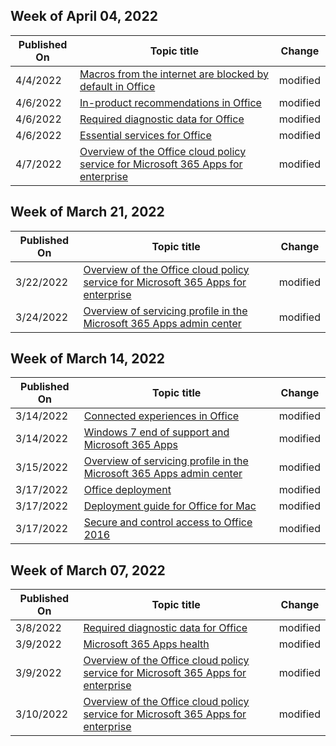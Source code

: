 <!-- This file is generated automatically each week. Changes made to this file will be overwritten.-->



## Week of April 04, 2022


| Published On |Topic title | Change |
|------|------------|--------|
| 4/4/2022 | [Macros from the internet are blocked by default in Office ](/DeployOffice/security/internet-macros-blocked) | modified |
| 4/6/2022 | [In-product recommendations in Office](/DeployOffice/privacy/in-product-recommendations) | modified |
| 4/6/2022 | [Required diagnostic data for Office](/DeployOffice/privacy/required-diagnostic-data) | modified |
| 4/6/2022 | [Essential services for Office](/DeployOffice/privacy/essential-services) | modified |
| 4/7/2022 | [Overview of the Office cloud policy service for Microsoft 365 Apps for enterprise](/DeployOffice/admincenter/overview-office-cloud-policy-service) | modified |


## Week of March 21, 2022


| Published On |Topic title | Change |
|------|------------|--------|
| 3/22/2022 | [Overview of the Office cloud policy service for Microsoft 365 Apps for enterprise](/DeployOffice/admincenter/overview-office-cloud-policy-service) | modified |
| 3/24/2022 | [Overview of servicing profile in the Microsoft 365 Apps admin center](/DeployOffice/admincenter/servicing-profile) | modified |


## Week of March 14, 2022


| Published On |Topic title | Change |
|------|------------|--------|
| 3/14/2022 | [Connected experiences in Office](/DeployOffice/privacy/connected-experiences) | modified |
| 3/14/2022 | [Windows 7 end of support and Microsoft 365 Apps](/DeployOffice/endofsupport/windows-7-support) | modified |
| 3/15/2022 | [Overview of servicing profile in the Microsoft 365 Apps admin center](/DeployOffice/admincenter/servicing-profile) | modified |
| 3/17/2022 | [Office deployment](/DeployOffice/index) | modified |
| 3/17/2022 | [Deployment guide for Office for Mac](/DeployOffice/mac/deployment-guide-for-office-for-mac) | modified |
| 3/17/2022 | [Secure and control access to Office 2016](/DeployOffice/security/secure-and-control-access-to-office) | modified |


## Week of March 07, 2022


| Published On |Topic title | Change |
|------|------------|--------|
| 3/8/2022 | [Required diagnostic data for Office](/DeployOffice/privacy/required-diagnostic-data) | modified |
| 3/9/2022 | [Microsoft 365 Apps health](/DeployOffice/admincenter/microsoft-365-apps-health) | modified |
| 3/9/2022 | [Overview of the Office cloud policy service for Microsoft 365 Apps for enterprise](/DeployOffice/admincenter/overview-office-cloud-policy-service) | modified |
| 3/10/2022 | [Overview of the Office cloud policy service for Microsoft 365 Apps for enterprise](/DeployOffice/admincenter/overview-office-cloud-policy-service) | modified |
